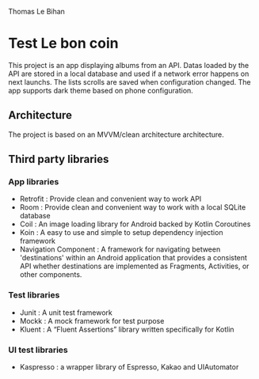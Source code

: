Thomas Le Bihan

# Test Le bon coin

This project is an app displaying albums from an API. Datas loaded by the API are stored in a local
database and used if a network error happens on next launchs. The lists scrolls are saved when
configuration changed. The app supports dark theme based on phone configuration.

## Architecture

The project is based on an MVVM/clean architecture architecture.

## Third party libraries

### App libraries

* Retrofit : Provide clean and convenient way to work API
* Room : Provide clean and convenient way to work with a local SQLite database
* Coil : An image loading library for Android backed by Kotlin Coroutines
* Koin : A easy to use and simple to setup dependency injection framework
* Navigation Component : A framework for navigating between 'destinations' within an Android
  application that provides a consistent API whether destinations are implemented as Fragments,
  Activities, or other components.

### Test libraries

* Junit : A unit test framework
* Mockk : A mock framework for test purpose
* Kluent : A “Fluent Assertions” library written specifically for Kotlin

### UI test libraries

* Kaspresso : a wrapper library of Espresso, Kakao and UIAutomator